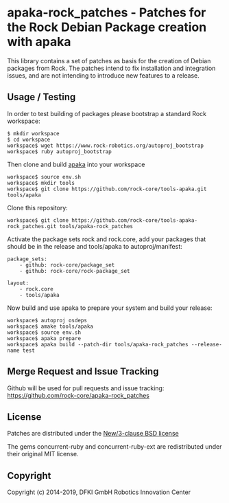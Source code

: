 # apaka-rock_patches - Patches for the Rock Debian Package creation with apaka

This library contains a set of patches as basis for the creation of Debian
packages from Rock.
The patches intend to fix installation and integration issues,
and are not intending to introduce new features to a release.

## Usage / Testing
In order to test building of packages please bootstrap a standard Rock
workspace:

```
$ mkdir workspace
$ cd workspace
workspace$ wget https://www.rock-robotics.org/autoproj_bootstrap
workspace$ ruby autoproj_bootstrap
```

Then clone and build [apaka](https://github.com/rock-core/tools-apaka) into your
workspace

```
workspace$ source env.sh
workspace$ mkdir tools
workspace$ git clone https://github.com/rock-core/tools-apaka.git tools/apaka
```

Clone this repository:
```
workspace$ git clone https://github.com/rock-core/tools-apaka-rock_patches.git tools/apaka-rock_patches
```

Activate the package sets rock and rock.core, add your packages that should be
in the release and tools/apaka to autoproj/manifest:
```
package_sets:
    - github: rock-core/package_set
    - github: rock-core/rock-package_set

layout:
    - rock.core
    - tools/apaka
```

Now build and use apaka to prepare your system and build your release:
```
workspace$ autoproj osdeps
workspace$ amake tools/apaka
workspace$ source env.sh
workspace$ apaka prepare
workspace$ apaka build --patch-dir tools/apaka-rock_patches --release-name test
```

## Merge Request and Issue Tracking

Github will be used for pull requests and issue tracking: https://github.com/rock-core/apaka-rock_patches

## License

Patches are distributed under the [New/3-clause BSD license](https://opensource.org/licenses/BSD-3-Clause)

The gems concurrent-ruby and concurrent-ruby-ext are redistributed under their
original MIT license.

## Copyright

Copyright (c) 2014-2019, DFKI GmbH Robotics Innovation Center


